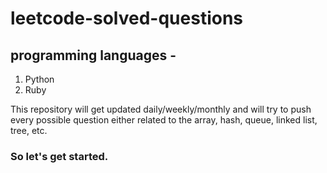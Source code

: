 # leetcode-solved-questions

  ## programming languages -
  1. Python
  2. Ruby

This repository will get updated daily/weekly/monthly and will try to push every possible question either related to the array, hash, queue, linked list, tree, etc.
### So let's get started.
